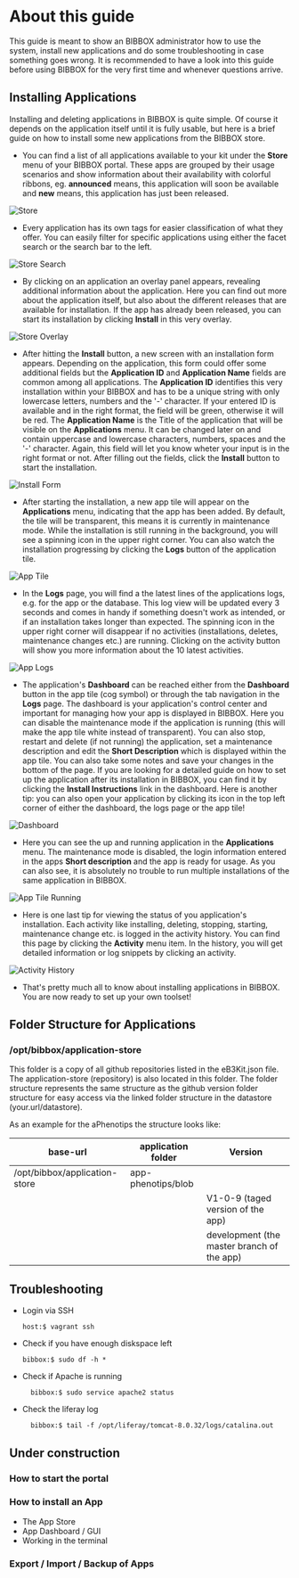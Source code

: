 # About this guide

This guide is meant to show an BIBBOX administrator how to use the system, install new applications and do some troubleshooting in case something goes wrong. It is recommended to have a look into this guide before using BIBBOX for the very first time and whenever questions arrive.

## Installing Applications

Installing and deleting applications in BIBBOX is quite simple. Of course it depends on the application itself until it is fully usable, but here is a brief guide on how to install some new applications from the BIBBOX store.

* You can find a list of all applications available to your kit under the **Store** menu of your BIBBOX portal. These apps are grouped by their usage scenarios and show information about their availability with colorful ribbons, eg. **announced** means, this application will soon be available and **new** means, this application has just been released.

![Store](images/install-app/screen-01.png "Store")

* Every application has its own tags for easier classification of what they offer. You can easily filter for specific applications using either the facet search or the search bar to the left.

![Store Search](images/install-app/screen-02.png "Store Search")

* By clicking on an application an overlay panel appears, revealing additional information about the application. Here you can find out more about the application itself, but also about the different releases that are available for installation. If the app has already been released, you can start its installation by clicking **Install** in this very overlay.

![Store Overlay](images/install-app/screen-03.png "Store Overlay")

* After hitting the **Install** button, a new screen with an installation form appears. Depending on the application, this form could offer some additional fields but the **Application ID** and **Application Name** fields are common among all applications. The **Application ID** identifies this very installation within your BIBBOX and has to be a unique string with only lowercase letters, numbers and the '-' character. If your entered ID is available and in the right format, the field will be green, otherwise it will be red. The **Application Name** is the Title of the application that will be visible on the **Applications** menu. It can be changed later on and contain uppercase and lowercase characters, numbers, spaces and the '-' character. Again, this field will let you know wheter your input is in the right format or not. After filling out the fields, click the **Install** button to start the installation.

![Install Form](images/install-app/screen-04.png "Install Form")

* After starting the installation, a new app tile will appear on the **Applications** menu, indicating that the app has been added. By default, the tile will be transparent, this means it is currently in maintenance mode. While the installation is still running in the background, you will see a spinning icon in the upper right corner. You can also watch the installation progressing by clicking the **Logs** button of the application tile.

![App Tile](images/install-app/screen-05.png "App Tile")

* In the **Logs** page, you will find a the latest lines of the applications logs, e.g. for the app or the database. This log view will be updated every 3 seconds and comes in handy if something doesn't work as intended, or if an installation takes longer than expected. The spinning icon in the upper right corner will disappear if no activities (installations, deletes, maintenance changes etc.) are running. Clicking on the activity button will show you more information about the 10 latest activities.

![App Logs](images/install-app/screen-06.png "App Logs")

* The application's **Dashboard** can be reached either from the **Dashboard** button in the app tile (cog symbol) or through the tab navigation in the **Logs** page. The dashboard is your application's control center and important for managing how your app is displayed in BIBBOX. Here you can disable the maintenance mode if the application is running (this will make the app tile white instead of transparent). You can also stop, restart and delete (if not running) the application, set a maintenance description and edit the **Short Description** which is displayed within the app tile. You can also take some notes and save your changes in the bottom of the page. If you are looking for a detailed guide on how to set up the application after its installation in BIBBOX, you can find it by clicking the **Install Instructions** link in the dashboard. Here is another tip: you can also open your application by clicking its icon in the top left corner of either the dashboard, the logs page or the app tile!

![Dashboard](images/install-app/screen-07.png "Dashboard")

* Here you can see the up and running application in the **Applications** menu. The maintenance mode is disabled, the login information entered in the apps **Short description** and the app is ready for usage. As you can also see, it is absolutely no trouble to run multiple installations of the same application in BIBBOX.

![App Tile Running](images/install-app/screen-08.png "App Tile Running")

* Here is one last tip for viewing the status of you application's installation. Each activity like installing, deleting, stopping, starting, maintenance change etc. is logged in the activity history. You can find this page by clicking the **Activity** menu item. In the history, you will get detailed information or log snippets by clicking an activity.

![Activity History](images/install-app/screen-09.png "Activity History")

* That's pretty much all to know about installing applications in BIBBOX. You are now ready to set up your own toolset!

## Folder Structure for Applications

### /opt/bibbox/application-store

This folder is a copy of all github repositories listed in the eB3Kit.json file. The application-store (repository) is also located in this folder. The folder structure represents the same structure as the github version folder structure for easy access via the linked folder structure in the datastore (your.url/datastore). 

As an example for the aPhenotips the structure looks like:

| base-url        | application folder                                                                                | Version           |
|------------------|--------------------------------------------------------------------------------------------------|-------------------|
| /opt/bibbox/application-store | app-phenotips/blob | |
|  |  | V1-0-9 (taged version of the app) |
|  |  | development (the master branch of the app) |



## Troubleshooting
  - Login via SSH
  
        host:$ vagrant ssh
  - Check if you have enough diskspace left 
       
        bibbox:$ sudo df -h *

  - Check if Apache is running
  
          bibbox:$ sudo service apache2 status

  - Check the liferay log

          bibbox:$ tail -f /opt/liferay/tomcat-8.0.32/logs/catalina.out



## Under construction
### How to start the portal
### How to install an App
- The App Store
- App Dashboard / GUI
- Working in the terminal
### Export / Import / Backup of Apps


